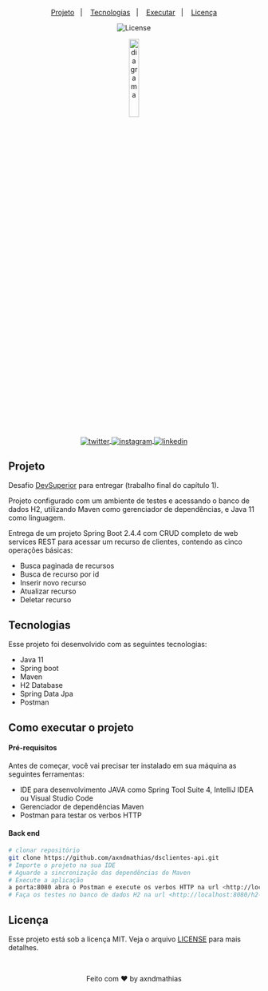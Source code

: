 <p align="center">
  <a href="#projeto">Projeto</a>&nbsp;&nbsp;&nbsp;|&nbsp;&nbsp;&nbsp;
  <a href="#tecnologias">Tecnologias</a>&nbsp;&nbsp;&nbsp;|
  &nbsp;&nbsp;
    <a href="#executar">Executar</a>&nbsp;&nbsp;&nbsp;|
  &nbsp;&nbsp;
  <a href="#licença">Licença</a>
</p>

<p align="center">
  <img alt="License" src="https://img.shields.io/static/v1?label=license&message=MIT&color=49AA26&labelColor=000000">
</p>

<p align="center">
 
  <img alt="diagrama" src="https://user-images.githubusercontent.com/8337562/161342012-19c7011b-6261-489f-b450-7b9e5f50d7c2.png" width="20%">
</p>

<p align="center">
    <a href="https://twitter.com/axndmathias" target="_blank">
    <img align="center" src="https://img.shields.io/badge/-axndmathias-05122A?style=flat&logo=twitter" alt="twitter"/>  
    </a>
    <a href="https://www.instagram.com/axnd/" target="_blank">
    <img align="center" src="https://img.shields.io/badge/-axnd-05122A?style=flat&logo=instagram" alt="instagram"/>
    </a>
    <a href="https://ch.linkedin.com/in/axndmathias" target="_blank">
    <img align="center" src="https://img.shields.io/badge/-axndmathias-05122A?style=flat&logo=linkedin" alt="linkedin"/>
    </a>
    </a>
</p>

## Projeto

Desafio [DevSuperior](https://devsuperior.com.br "Site da DevSuperior") para entregar (trabalho final do capítulo 1).

Projeto configurado com um ambiente de testes e acessando o banco de dados H2, utilizando Maven como gerenciador de dependências, e Java 11 como linguagem.

Entrega de um projeto Spring Boot 2.4.4 com CRUD completo de web services REST para acessar um recurso de clientes, contendo as cinco operações básicas:
- Busca paginada de recursos
- Busca de recurso por id
- Inserir novo recurso
- Atualizar recurso
- Deletar recurso



## Tecnologias

Esse projeto foi desenvolvido com as seguintes tecnologias:
- Java 11
- Spring boot
- Maven
- H2 Database
- Spring Data Jpa
- Postman

## Como executar o projeto

#### Pré-requisitos
Antes de começar, você vai precisar ter instalado em sua máquina as seguintes ferramentas:

- IDE para desenvolvimento JAVA como Spring Tool Suite 4, IntelliJ IDEA ou Visual Studio Code
- Gerenciador de dependências Maven
- Postman para testar os verbos HTTP

#### Back end

```bash
# clonar repositório
git clone https://github.com/axndmathias/dsclientes-api.git
# Importe o projeto na sua IDE
# Aguarde a sincronização das dependências do Maven
# Execute a aplicação 
a porta:8080 abra o Postman e execute os verbos HTTP na url <http://localhost:8080/clients>
# Faça os testes no banco de dados H2 na url <http://localhost:8080/h2-console>
```

## Licença

Esse projeto está sob a licença MIT. Veja o arquivo [LICENSE](.github/LICENSE.md) para mais detalhes.

<br>
<p align="center">Feito com ♥ by axndmathias</p>
